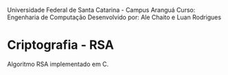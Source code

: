 Universidade Federal de Santa Catarina - Campus Aranguá
Curso: Engenharia de Computação
Desenvolvido por: Ale Chaito e Luan Rodrigues

# Criptografia - RSA

Algoritmo RSA implementado em C.




